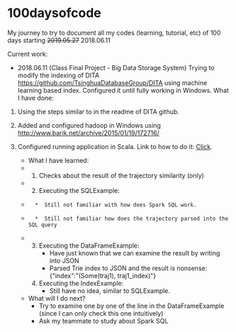 # 100daysofcode
My journey to try to document all my codes (learning, tutorial, etc) of 100 days starting ~~2019.05.27~~ 2018.06.11

Current work:
* 2018.06.11 (Class Final Project - Big Data Storage System) Trying to modify the indexing of DITA https://github.com/TsinghuaDatabaseGroup/DITA using machine learning based index. Configured it until fully working in Windows. What I have done:

1. Using the steps similar to in the readme of DITA github.
2. Added and configured hadoop in Windows using http://www.barik.net/archive/2015/01/19/172716/
3. Configured running application in Scala. Link to how to do it: [Click](logs/ConfigureDITAScala.md).

    * What I have learned:
    * 	1. Checks about the result of the trajectory similarity (only)
    * 	2. Executing the SQLExample:
    * 		*  Still not familiar with how does Spark SQL work.
    * 		*  Still not familiar how does the trajectory parsed into the SQL query
    * 	3. Executing the DataFrameExample:
    		+  Have just known that we can examine the result by writing into JSON
    		+  Parsed Trie index to JSON and the result is nonsense: {"index":"(Some(traj1), traj1_index)"}
    	4. Executing the IndexExample:
    		+ Still have no idea, similar to SQLExample.
    * What will I do next?
    	- Try to examine one by one of the line in the DataFrameExample (since I can only check this one intuitively)
    	- Ask my teammate to study about Spark SQL


